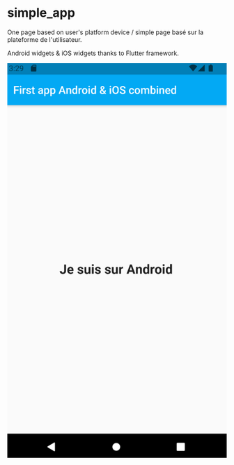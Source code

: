 # simple_app

One page based on user's platform device / simple page basé sur la plateforme de l'utilisateur.

Android widgets & iOS widgets thanks to Flutter framework.

![cap1.png](https://github.com/tommybarral/Simple-Platform-app/blob/master/images/cap1.png)

